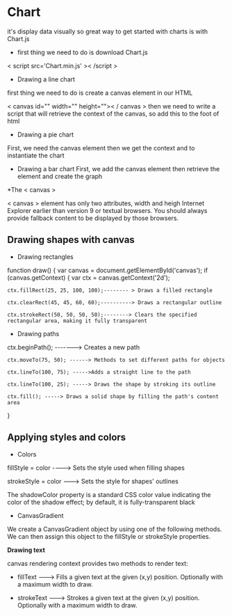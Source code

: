# Chart
 
it's display data visually so great way to get started with charts is with Chart.js
+ first thing we need to do is download Chart.js

 < script src='Chart.min.js' >< /script > 

+ Drawing a line chart

first thing we need to do is create a canvas element in our HTML

< canvas id="" width="" height="">< / canvas >
then we need to write a script that will retrieve the context of the canvas, so add this to the foot of html

+ Drawing a pie chart

First, we need the canvas element then we  get the context and to instantiate the chart

+ Drawing a bar chart
First, we add the canvas element then retrieve the element and create the graph

*The < canvas > 

< canvas > element has only two attributes, width and heigh
Internet Explorer earlier than version 9 or textual browsers. You should always provide fallback
 content to be displayed by those browsers.

## Drawing shapes with canvas

+ Drawing rectangles

function draw() {
  var canvas = document.getElementById('canvas');
  if (canvas.getContext) {
    var ctx = canvas.getContext('2d');

    ctx.fillRect(25, 25, 100, 100);-------- > Draws a filled rectangle

    ctx.clearRect(45, 45, 60, 60);----------> Draws a rectangular outline

    ctx.strokeRect(50, 50, 50, 50);--------> Clears the specified rectangular area, making it fully transparent
  


+ Drawing paths

 ctx.beginPath(); -------> Creates a new path

    ctx.moveTo(75, 50); ------> Methods to set different paths for objects

    ctx.lineTo(100, 75); ----->Adds a straight line to the path

    ctx.lineTo(100, 25); -----> Draws the shape by stroking its outline
    
    ctx.fill(); -----> Draws a solid shape by filling the path's content area
  }

## Applying styles and colors

+ Colors

fillStyle = color ----> Sets the style used when filling shapes

strokeStyle = color ---> Sets the style for shapes' outlines

The shadowColor property is a standard CSS color value indicating the color of the shadow effect; by default, it is fully-transparent black

+ CanvasGradient

We create a CanvasGradient object by using one of the following methods. We 
can then assign this object to the fillStyle or strokeStyle properties. 

**Drawing text**

canvas rendering context provides two methods to render text:

+ fillText ---> Fills a given text at the given (x,y) position. Optionally with a maximum width to draw.

+ strokeText ---> Strokes a given text at the given (x,y) position. Optionally with a maximum width to draw.

